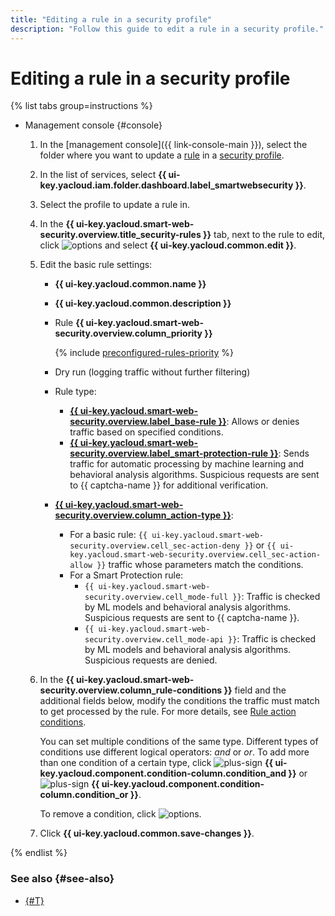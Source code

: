 ```yaml
---
title: "Editing a rule in a security profile"
description: "Follow this guide to edit a rule in a security profile."
---
```


# Editing a rule in a security profile

{% list tabs group=instructions %}

- Management console {#console}

   1. In the [management console]({{ link-console-main }}), select the folder where you want to update a [rule](../concepts/rules.md) in a [security profile](../concepts/profiles.md).
   1. In the list of services, select **{{ ui-key.yacloud.iam.folder.dashboard.label_smartwebsecurity }}**.
   1. Select the profile to update a rule in.
   1. In the **{{ ui-key.yacloud.smart-web-security.overview.title_security-rules }}** tab, next to the rule to edit, click ![options](../../_assets/console-icons/ellipsis.svg) and select **{{ ui-key.yacloud.common.edit }}**.
   1. Edit the basic rule settings:
      * **{{ ui-key.yacloud.common.name }}**
      * **{{ ui-key.yacloud.common.description }}**
      * Rule **{{ ui-key.yacloud.smart-web-security.overview.column_priority }}**

         {% include [preconfigured-rules-priority](../../_includes/smartwebsecurity/preconfigured-rules-priority.md) %}

      * Dry run (logging traffic without further filtering)
      * Rule type:
         * [**{{ ui-key.yacloud.smart-web-security.overview.label_base-rule }}**](../concepts/rules.md#base-rules): Allows or denies traffic based on specified conditions.
         * [**{{ ui-key.yacloud.smart-web-security.overview.label_smart-protection-rule }}**](../concepts/rules.md#smart-protection-rules): Sends traffic for automatic processing by machine learning and behavioral analysis algorithms. Suspicious requests are sent to {{ captcha-name }} for additional verification.
      * [**{{ ui-key.yacloud.smart-web-security.overview.column_action-type }}**](../concepts/rules.md#rule-action):
         * For a basic rule: `{{ ui-key.yacloud.smart-web-security.overview.cell_sec-action-deny }}` or `{{ ui-key.yacloud.smart-web-security.overview.cell_sec-action-allow }}` traffic whose parameters match the conditions.
         * For a Smart Protection rule:
            * `{{ ui-key.yacloud.smart-web-security.overview.cell_mode-full }}`: Traffic is checked by ML models and behavioral analysis algorithms. Suspicious requests are sent to {{ captcha-name }}.
            * `{{ ui-key.yacloud.smart-web-security.overview.cell_mode-api }}`: Traffic is checked by ML models and behavioral analysis algorithms. Suspicious requests are denied.
   1. In the **{{ ui-key.yacloud.smart-web-security.overview.column_rule-conditions }}** field and the additional fields below, modify the conditions the traffic must match to get processed by the rule. For more details, see [Rule action conditions](../concepts/conditions.md).

      You can set multiple conditions of the same type. Different types of conditions use different logical operators: _and_ or _or_. To add more than one condition of a certain type, click ![plus-sign](../../_assets/console-icons/plus.svg) **{{ ui-key.yacloud.component.condition-column.condition_and }}** or ![plus-sign](../../_assets/console-icons/plus.svg) **{{ ui-key.yacloud.component.condition-column.condition_or }}**.

      To remove a condition, click ![options](../../_assets/console-icons/trash-bin.svg).
   1. Click **{{ ui-key.yacloud.common.save-changes }}**.

{% endlist %}

### See also {#see-also}

* [{#T}](rule-delete.md)
